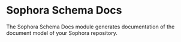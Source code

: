# Sophora Schema Docs

The Sophora Schema Docs module generates documentation of the document model of your Sophora repository.